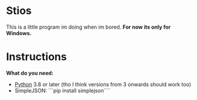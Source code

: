 # Stios
This is a little program im doing when im bored.
**For now its only for Windows.**
# Instructions
**What do you need:**
  - [Python](https://www.python.org/) 3.8 or later (tho I think versions from 3 onwards should work too)
  - SimpleJSON: ```pip install simplejson````

